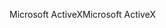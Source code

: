 <span data-ttu-id="3f899-101">Microsoft ActiveX</span><span class="sxs-lookup"><span data-stu-id="3f899-101">Microsoft ActiveX</span></span>